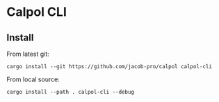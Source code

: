 # Calpol CLI

## Install

From latest git:
```
cargo install --git https://github.com/jacob-pro/calpol calpol-cli
```

From local source:

```
cargo install --path . calpol-cli --debug
```

